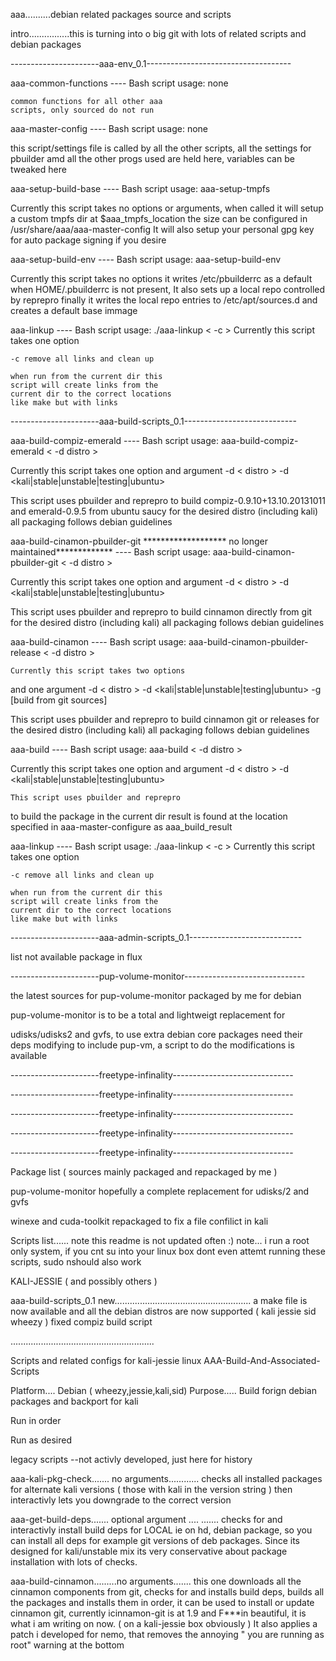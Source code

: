 aaa..........debian related packages source and scripts

intro................this is turning into o big git with lots of related
scripts and debian packages

----------------------aaa-env_0.1------------------------------------

aaa-common-functions
---- Bash script
usage: none

	common functions for all other aaa
	scripts, only sourced do not run

aaa-master-config
---- Bash script
usage: none

  this script/settings file is called
  by all the other scripts, all the settings
  for pbuilder amd all the other progs used
  are held here, variables can be tweaked here

aaa-setup-build-base
---- Bash script
usage: aaa-setup-tmpfs

  Currently this script takes no
  options or arguments, when called it
  will setup a custom tmpfs dir at 
  $aaa_tmpfs_location
  the size can be configured in 
  /usr/share/aaa/aaa-master-config
  It will also setup your personal
  gpg key for auto package signing
  if you desire

aaa-setup-build-env
---- Bash script
usage: aaa-setup-build-env

  Currently this script takes no options
  it writes /etc/pbuilderrc as a default
  when HOME/.pbuilderrc is not present,
  It also sets up a local repo controlled
  by reprepro finally it writes the local
  repo entries to /etc/apt/sources.d
  and creates a default base immage
  
aaa-linkup
---- Bash script
usage: ./aaa-linkup < -c >
	Currently this script takes one option
	
	-c remove all links and clean up
	
	when run from the current dir this
	script will create links from the
	current dir to the correct locations
	like make but with links



----------------------aaa-build-scripts_0.1----------------------------

aaa-build-compiz-emerald
---- Bash script
usage: aaa-build-compiz-emerald < -d distro >

  Currently this script takes one option
  and argument
  -d < distro >
  -d <kali|stable|unstable|testing|ubuntu>
  
  This script uses pbuilder and reprepro
  to build compiz-0.9.10+13.10.20131011
  and emerald-0.9.5
  from ubuntu saucy for the desired distro
  (including kali)
  all packaging follows debian guidelines

aaa-build-cinamon-pbuilder-git ******************* no longer maintained*************
---- Bash script
usage: aaa-build-cinamon-pbuilder-git < -d distro >

  Currently this script takes one option
  and argument
  -d < distro >
  -d <kali|stable|unstable|testing|ubuntu>
  
  This script uses pbuilder and reprepro
  to build cinnamon directly from git
   for the desired distro
  (including kali)
  all packaging follows debian guidelines
  
aaa-build-cinamon
---- Bash script
usage: aaa-build-cinamon-pbuilder-release < -d distro >

    Currently this script takes two options
  and one argument
  -d < distro >
  -d <kali|stable|unstable|testing|ubuntu>
  -g [build from git sources]
  
  This script uses pbuilder and reprepro
  to build cinnamon git or releases
   for the desired distro
  (including kali)
  all packaging follows debian guidelines

aaa-build
---- Bash script
usage: aaa-build < -d distro >

  Currently this script takes one option
  and argument
  -d < distro >
  -d <kali|stable|unstable|testing|ubuntu>
  
    This script uses pbuilder and reprepro
  to build the package in the current dir
  result is found at the location
  specified in aaa-master-configure
  as aaa_build_result


aaa-linkup
---- Bash script
usage: ./aaa-linkup < -c >
	Currently this script takes one option
	
	-c remove all links and clean up
	
	when run from the current dir this
	script will create links from the
	current dir to the correct locations
	like make but with links



----------------------aaa-admin-scripts_0.1----------------------------

list not available package in flux




----------------------pup-volume-monitor------------------------------

the latest sources for pup-volume-monitor packaged by me for debian

pup-volume-monitor is to be a total and lightweigt replacement for

udisks/udisks2 and gvfs, to use extra debian core packages need their
deps modifying to include pup-vm, a script to do the modifications is
available













----------------------freetype-infinality------------------------------


----------------------freetype-infinality------------------------------


----------------------freetype-infinality------------------------------


----------------------freetype-infinality------------------------------



----------------------freetype-infinality------------------------------



Package list ( sources mainly packaged and repackaged by me )

pup-volume-monitor
hopefully a complete replacement for udisks/2 and gvfs


winexe and cuda-toolkit
repackaged to fix a file confilict in kali



Scripts list...... note this readme is not updated often :)
note... i run a root only system, if you cnt su into your linux
box dont even attemt running these scripts, sudo nshould also work


KALI-JESSIE ( and possibly others )


aaa-build-scripts_0.1
new......................................................
a make file is now available and all the debian distros
are now supported ( kali jessie sid wheezy )
fixed compiz build script


.........................................................

Scripts and related configs for kali-jessie linux
AAA-Build-And-Associated-Scripts

Platform.... Debian ( wheezy,jessie,kali,sid)
Purpose..... Build forign debian packages and backport
for kali



Run in order



Run as desired


  

legacy scripts
--not activly developed, just here for history

aaa-kali-pkg-check....... no arguments............ 
checks all installed packages for alternate kali versions ( those with kali in the version string ) then interactivly lets you downgrade to the correct version

aaa-get-build-deps....... optional argument <package name> .... <package name> ....... 
checks for and interactivly install build deps for LOCAL ie on hd, debian package,
so you can install all deps for example git versions of deb packages. Since its designed for kali/unstable mix its very conservative about
package installation with lots of checks.


aaa-build-cinnamon.........no arguments....... this one downloads all the cinnamon components from git, checks for and installs build deps, builds all the packages and installs them in order,
it can be used to install or update cinnamon git, currently icinnamon-git is at 1.9 and F***in beautiful, it is what i am writing on now. ( on a kali-jessie box obviously )
It also applies a patch i developed for nemo, that removes the annoying " you are running as root" warning at the bottom
